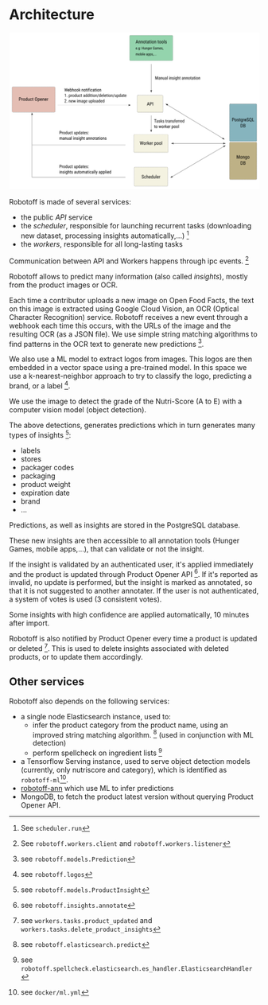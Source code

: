# Architecture

![Robotoff Architecture](../assets/architecture.svg)

Robotoff is made of several services:

- the public _API_ service
- the _scheduler_, responsible for launching recurrent tasks (downloading new dataset, processing insights automatically,...) [^scheduler]
- the _workers_, responsible for all long-lasting tasks

Communication between API and Workers happens through ipc events. [^ipc_events]

[^scheduler]: See `scheduler.run`

[^ipc_events]: See `robotoff.workers.client` and `robotoff.workers.listener`

Robotoff allows to predict many information (also called _insights_), mostly from the product images or OCR.

Each time a contributor uploads a new image on Open Food Facts, the text on this image is extracted using Google Cloud Vision, an OCR (Optical Character Recognition) service. Robotoff receives a new event through a webhook each time this occurs, with the URLs of the image and the resulting OCR (as a JSON file).
We use simple string matching algorithms to find patterns in the OCR text to generate new predictions [^predictions].

We also use a ML model to extract logos from images. This logos are then embedded in a vector space using a pre-trained model. In this space we use a k-nearest-neighbor approach to try to classify the logo, predicting a brand, or a label [^logos].

We use the image to detect the grade of the Nutri-Score (A to E) with a computer vision model (object detection).

The above detections, generates predictions which in turn generates many types of insights [^insights]:

- labels
- stores
- packager codes
- packaging
- product weight
- expiration date
- brand
- ...

Predictions, as well as insights are stored in the PostgreSQL database.

[^predictions]: see `robotoff.models.Prediction`

[^insights]: see `robotoff.models.ProductInsight`

[^logos]: see `robotoff.logos`

These new insights are then accessible to all annotation tools (Hunger Games, mobile apps,...), that can validate or not the insight. 

If the insight is validated by an authenticated user, it's applied immediately and the product is updated through Product Opener API [^annotate]. If it's reported as invalid, no update is performed, but the insight is marked as annotated, so that it is not suggested to another annotater. If the user is not authenticated, a system of votes is used (3 consistent votes).

Some insights with high confidence are applied automatically, 10 minutes after import.

Robotoff is also notified by Product Opener every time a product is updated or deleted [^product_update]. This is used to delete insights associated with deleted products, or to update them accordingly.

[^product_update]: see `workers.tasks.product_updated` and `workers.tasks.delete_product_insights`
[^annotate]: see `robotoff.insights.annotate`


## Other services

Robotoff also depends on the following services:

- a single node Elasticsearch instance, used to:
  - infer the product category from the product name, using an improved string matching algorithm. [^predict_category] (used in conjunction with ML detection)
  - perform spellcheck on ingredient lists [^spellcheck_ingredients]
- a Tensorflow Serving instance, used to serve object detection models (currently, only nutriscore and category),  which is identified as `robotoff-ml`[^robotoff_ml].
- [robotoff-ann](https://github.com/openfoodfacts/robotoff-ann/) which use ML to infer predictions
- MongoDB, to fetch the product latest version without querying Product Opener API.


[^predict_category]: see `robotoff.elasticsearch.predict`

[^robotoff_ml]: see `docker/ml.yml`

[^spellcheck_ingredients]: see `robotoff.spellcheck.elasticsearch.es_handler.ElasticsearchHandler`
